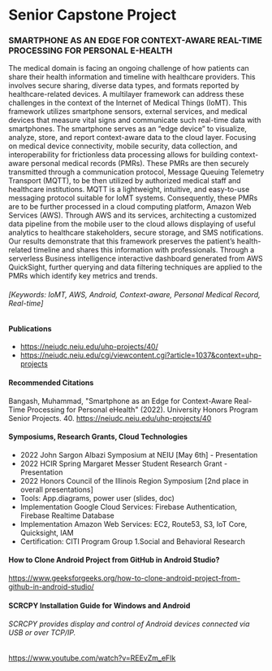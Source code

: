 # Senior Capstone Project
### SMARTPHONE AS AN EDGE FOR CONTEXT-AWARE REAL-TIME PROCESSING FOR PERSONAL E-HEALTH
The medical domain is facing an ongoing challenge of how patients can share their health information and timeline with healthcare providers. This involves secure sharing, diverse data types, and formats reported by healthcare-related devices. A multilayer framework can address these challenges in the context of the Internet of Medical Things (IoMT). This framework utilizes smartphone sensors, external services, and medical devices that measure vital signs and communicate such real-time data with smartphones. The smartphone serves as an “edge device” to visualize, analyze, store, and report context-aware data to the cloud layer. Focusing on medical device connectivity, mobile security, data collection, and interoperability for frictionless data processing allows for building context-aware personal medical records (PMRs). These PMRs are then securely transmitted through a communication protocol, Message Queuing Telemetry Transport (MQTT), to be then utilized by authorized medical staff and healthcare institutions. MQTT is a lightweight, intuitive, and easy-to-use messaging protocol suitable for IoMT systems. Consequently, these PMRs are to be further processed in a cloud computing platform, Amazon Web Services (AWS). Through AWS and its services, architecting a customized data pipeline from the mobile user to the cloud allows displaying of useful analytics to healthcare stakeholders, secure storage, and SMS notifications. Our results demonstrate that this framework preserves the patient’s health-related timeline and shares this information with professionals. Through a serverless Business intelligence interactive dashboard generated from AWS QuickSight, further querying and data filtering techniques are applied to the PMRs which identify key metrics and trends. 

###### [Keywords: IoMT, AWS, Android, Context-aware, Personal Medical Record, Real-time]

#### Publications 
- https://neiudc.neiu.edu/uhp-projects/40/
- https://neiudc.neiu.edu/cgi/viewcontent.cgi?article=1037&context=uhp-projects

#### Recommended Citations
Bangash, Muhammad, "Smartphone as an Edge for Context-Aware Real-Time Processing for Personal eHealth" (2022). University Honors Program Senior Projects. 40.
https://neiudc.neiu.edu/uhp-projects/40 

#### Symposiums, Research Grants, Cloud Technologies  
- 2022 John Sargon Albazi Symposium at NEIU [May 6th] - Presentation
- 2022 HCIR Spring Margaret Messer Student Research Grant - Presentation
- 2022 Honors Council of the Illinois Region Symposium [2nd place in overall presentations]  
- Tools: App.diagrams, power user (slides, doc)  
- Implementation Google Cloud Services: Firebase Authentication, Firebase Realtime Database
- Implementation Amazon Web Services: EC2, Route53, S3, IoT Core, Quicksight, IAM
- Certification: CITI Program Group 1.Social and Behavioral Research

#### How to Clone Android Project from GitHub in Android Studio?
https://www.geeksforgeeks.org/how-to-clone-android-project-from-github-in-android-studio/

#### SCRCPY Installation Guide for Windows and Android
###### SCRCPY provides display and control of Android devices connected via USB or over TCP/IP. 
https://www.youtube.com/watch?v=REEvZm_eFIk
